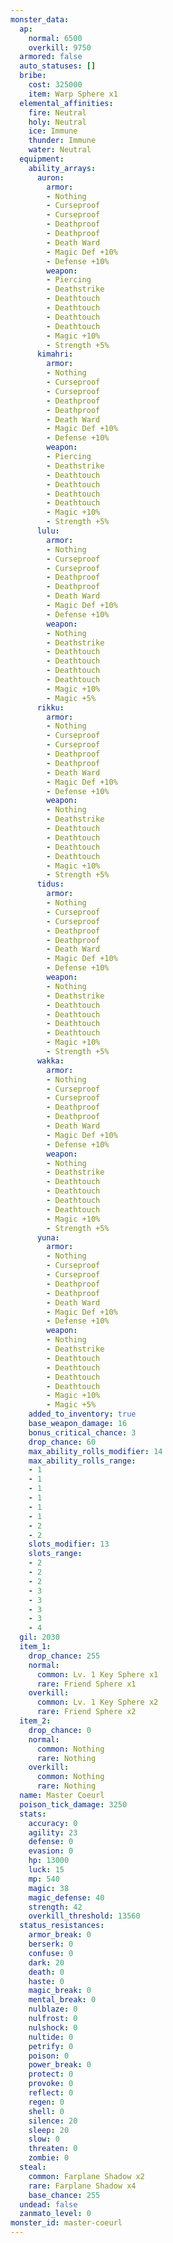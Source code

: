 ```yaml
---
monster_data:
  ap:
    normal: 6500
    overkill: 9750
  armored: false
  auto_statuses: []
  bribe:
    cost: 325000
    item: Warp Sphere x1
  elemental_affinities:
    fire: Neutral
    holy: Neutral
    ice: Immune
    thunder: Immune
    water: Neutral
  equipment:
    ability_arrays:
      auron:
        armor:
        - Nothing
        - Curseproof
        - Curseproof
        - Deathproof
        - Deathproof
        - Death Ward
        - Magic Def +10%
        - Defense +10%
        weapon:
        - Piercing
        - Deathstrike
        - Deathtouch
        - Deathtouch
        - Deathtouch
        - Deathtouch
        - Magic +10%
        - Strength +5%
      kimahri:
        armor:
        - Nothing
        - Curseproof
        - Curseproof
        - Deathproof
        - Deathproof
        - Death Ward
        - Magic Def +10%
        - Defense +10%
        weapon:
        - Piercing
        - Deathstrike
        - Deathtouch
        - Deathtouch
        - Deathtouch
        - Deathtouch
        - Magic +10%
        - Strength +5%
      lulu:
        armor:
        - Nothing
        - Curseproof
        - Curseproof
        - Deathproof
        - Deathproof
        - Death Ward
        - Magic Def +10%
        - Defense +10%
        weapon:
        - Nothing
        - Deathstrike
        - Deathtouch
        - Deathtouch
        - Deathtouch
        - Deathtouch
        - Magic +10%
        - Magic +5%
      rikku:
        armor:
        - Nothing
        - Curseproof
        - Curseproof
        - Deathproof
        - Deathproof
        - Death Ward
        - Magic Def +10%
        - Defense +10%
        weapon:
        - Nothing
        - Deathstrike
        - Deathtouch
        - Deathtouch
        - Deathtouch
        - Deathtouch
        - Magic +10%
        - Strength +5%
      tidus:
        armor:
        - Nothing
        - Curseproof
        - Curseproof
        - Deathproof
        - Deathproof
        - Death Ward
        - Magic Def +10%
        - Defense +10%
        weapon:
        - Nothing
        - Deathstrike
        - Deathtouch
        - Deathtouch
        - Deathtouch
        - Deathtouch
        - Magic +10%
        - Strength +5%
      wakka:
        armor:
        - Nothing
        - Curseproof
        - Curseproof
        - Deathproof
        - Deathproof
        - Death Ward
        - Magic Def +10%
        - Defense +10%
        weapon:
        - Nothing
        - Deathstrike
        - Deathtouch
        - Deathtouch
        - Deathtouch
        - Deathtouch
        - Magic +10%
        - Strength +5%
      yuna:
        armor:
        - Nothing
        - Curseproof
        - Curseproof
        - Deathproof
        - Deathproof
        - Death Ward
        - Magic Def +10%
        - Defense +10%
        weapon:
        - Nothing
        - Deathstrike
        - Deathtouch
        - Deathtouch
        - Deathtouch
        - Deathtouch
        - Magic +10%
        - Magic +5%
    added_to_inventory: true
    base_weapon_damage: 16
    bonus_critical_chance: 3
    drop_chance: 60
    max_ability_rolls_modifier: 14
    max_ability_rolls_range:
    - 1
    - 1
    - 1
    - 1
    - 1
    - 1
    - 2
    - 2
    slots_modifier: 13
    slots_range:
    - 2
    - 2
    - 2
    - 3
    - 3
    - 3
    - 3
    - 4
  gil: 2030
  item_1:
    drop_chance: 255
    normal:
      common: Lv. 1 Key Sphere x1
      rare: Friend Sphere x1
    overkill:
      common: Lv. 1 Key Sphere x2
      rare: Friend Sphere x2
  item_2:
    drop_chance: 0
    normal:
      common: Nothing
      rare: Nothing
    overkill:
      common: Nothing
      rare: Nothing
  name: Master Coeurl
  poison_tick_damage: 3250
  stats:
    accuracy: 0
    agility: 23
    defense: 0
    evasion: 0
    hp: 13000
    luck: 15
    mp: 540
    magic: 38
    magic_defense: 40
    strength: 42
    overkill_threshold: 13560
  status_resistances:
    armor_break: 0
    berserk: 0
    confuse: 0
    dark: 20
    death: 0
    haste: 0
    magic_break: 0
    mental_break: 0
    nulblaze: 0
    nulfrost: 0
    nulshock: 0
    nultide: 0
    petrify: 0
    poison: 0
    power_break: 0
    protect: 0
    provoke: 0
    reflect: 0
    regen: 0
    shell: 0
    silence: 20
    sleep: 20
    slow: 0
    threaten: 0
    zombie: 0
  steal:
    common: Farplane Shadow x2
    rare: Farplane Shadow x4
    base_chance: 255
  undead: false
  zanmato_level: 0
monster_id: master-coeurl
---
```

